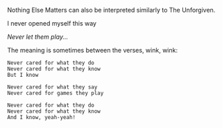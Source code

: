 Nothing Else Matters can also be interpreted similarly to The Unforgiven.

I never opened myself this way

_Never let them play..._

The meaning is sometimes between the verses, wink, wink:

```
Never cared for what they do
Never cared for what they know
But I know
```

```
Never cared for what they say
Never cared for games they play
```

```
Never cared for what they do
Never cared for what they know
And I know, yeah-yeah!
```
